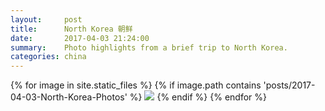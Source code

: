 ```yaml
---
layout:     post
title:      North Korea 朝鲜
date:       2017-04-03 21:24:00
summary:    Photo highlights from a brief trip to North Korea.
categories: china
---
```


{% for image in site.static_files %}
    {% if image.path contains 'posts/2017-04-03-North-Korea-Photos' %}
          <img src="{{ site.url }}{{ image.path }}" />
    {% endif %}
{% endfor %}
